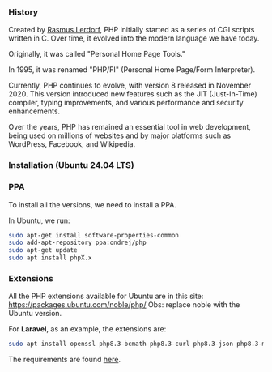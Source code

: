 ### History

Created by [Rasmus Lerdorf](https://en.wikipedia.org/wiki/Rasmus_Lerdorf), PHP initially started as a series of CGI scripts written in C. Over time, it evolved into the modern language we have today.

Originally, it was called "Personal Home Page Tools."

In 1995, it was renamed "PHP/FI" (Personal Home Page/Form Interpreter).

Currently, PHP continues to evolve, with version 8 released in November 2020. This version introduced new features such as the JIT (Just-In-Time) compiler, typing improvements, and various performance and security enhancements.

Over the years, PHP has remained an essential tool in web development, being used on millions of websites and by major platforms such as  WordPress, Facebook, and Wikipedia.

### Installation (Ubuntu 24.04 LTS)

### PPA
To install all the versions, we need to install a PPA.

In Ubuntu, we run:
```sh
sudo apt-get install software-properties-common  
sudo add-apt-repository ppa:ondrej/php  
sudo apt-get update
sudo apt install phpX.x
```

### Extensions
All the PHP extensions available for Ubuntu are in this site:
https://packages.ubuntu.com/noble/php/
Obs: replace noble with the Ubuntu version.

For **Laravel**, as an example, the extensions are:
```sh
sudo apt install openssl php8.3-bcmath php8.3-curl php8.3-json php8.3-mbstring php8.3-mysql php8.3-tokenizer php8.3-xml php8.3-zip
```
The requirements are found [here](https://laravel.com/docs/10.x/deployment#server-requirements).